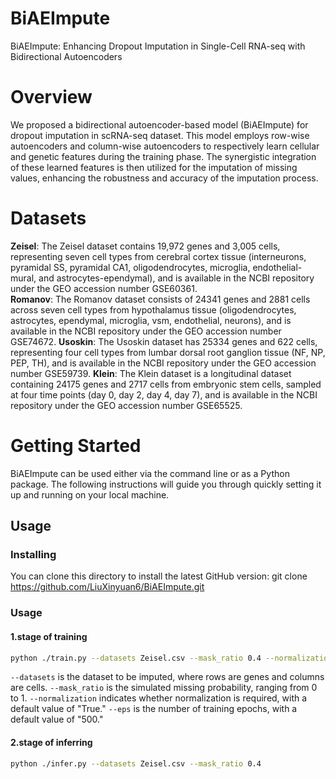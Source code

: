 # BiAEImpute
BiAEImpute: Enhancing Dropout Imputation in Single-Cell RNA-seq with Bidirectional Autoencoders
# Overview
We proposed a bidirectional autoencoder-based model (BiAEImpute) for dropout imputation in scRNA-seq dataset. This model employs row-wise autoencoders and column-wise autoencoders to respectively learn cellular and genetic features during the training phase. The synergistic integration of these learned features is then utilized for the imputation of missing values, enhancing the robustness and accuracy of the imputation process.
# Datasets
**Zeisel**: The Zeisel dataset contains 19,972 genes and 3,005 cells, representing seven cell types from cerebral cortex tissue (interneurons, pyramidal SS, pyramidal CA1, oligodendrocytes, microglia, endothelial-mural, and astrocytes-ependymal), and is available in the NCBI repository under the GEO accession number GSE60361.<br>
**Romanov**: The Romanov dataset consists of 24341 genes and 2881 cells across seven cell types from hypothalamus tissue (oligodendrocytes, astrocytes, ependymal, microglia, vsm, endothelial, neurons), and is available in the NCBI repository under the GEO accession number GSE74672.
**Usoskin**: The Usoskin dataset has 25334 genes and 622 cells, representing four cell types from lumbar dorsal root ganglion tissue (NF, NP, PEP, TH), and is available in the NCBI repository under the GEO accession number GSE59739.
**Klein**: The Klein dataset is a longitudinal dataset containing 24175 genes and 2717 cells from embryonic stem cells, sampled at four time points (day 0, day 2, day 4, day 7), and is available in the NCBI repository under the GEO accession number GSE65525.
# Getting Started
BiAEImpute can be used either via the command line or as a Python package. The following instructions will guide you through quickly setting it up and running on your local machine.
## Usage
### Installing
You can clone this directory to install the latest GitHub version:
git clone https://github.com/LiuXinyuan6/BiAEImpute.git
### Usage
#### 1.stage of training
```bash
python ./train.py --datasets Zeisel.csv --mask_ratio 0.4 --normalization True --eps 500
```
```--datasets``` is the dataset to be imputed, where rows are genes and columns are cells.
```--mask_ratio``` is the simulated missing probability, ranging from 0 to 1.
```--normalization``` indicates whether normalization is required, with a default value of "True."
```--eps``` is the number of training epochs, with a default value of "500."
#### 2.stage of inferring
```bash
python ./infer.py --datasets Zeisel.csv --mask_ratio 0.4
```


